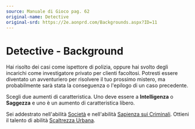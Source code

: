 ```yaml
---
source: Manuale di Gioco pag. 62
original-name: Detective
original-srd: https://2e.aonprd.com/Backgrounds.aspx?ID=11
---
```


# Detective - Background

Hai risolto dei casi come ispettore di polizia, oppure hai svolto degli
incarichi come investigatore privato per clienti facoltosi. Potresti essere
diventato un avventuriero per risolvere il tuo prossimo mistero, ma
probabilmente sarà stata la conseguenza o l'epilogo di un caso precedente.

Scegli due aumenti di caratteristica. Uno deve essere a **Intelligenza** o
**Saggezza** e uno è un aumento di caratteristica libero.

Sei addestrato nell'abilità [Società](/abilita/societa) e nell'abilità
[Sapienza sui Criminali](/abilita/sapienza). Ottieni il talento di abilità
[Scaltrezza Urbana](/talenti/generici/scaltrezza-urbana).
